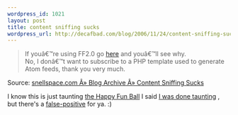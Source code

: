 ```yaml
--- 
wordpress_id: 1021
layout: post
title: content sniffing sucks
wordpress_url: http://decafbad.com/blog/2006/11/24/content-sniffing-sucks
---
```

<blockquote cite="http://www.snellspace.com/wp/?p=530">If youâ€™re using FF2.0 go <a href="http://svn.smedbergs.us/wordpress-atom10/tags/0.6/wp-atom10-comments.php">here</a> and youâ€™ll see why.<br />No, I donâ€™t want to subscribe to a PHP template used to generate Atom feeds, thank you very much.</blockquote><div class="quotesource">Source: <a href="http://www.snellspace.com/wp/?p=530">snellspace.com Â» Blog Archive Â» Content Sniffing Sucks</a></div>

I know this is just taunting [the Happy Fun Ball](http://en.wikipedia.org/wiki/Happy_Fun_Ball) I said [I was done taunting](http://decafbad.com/blog/2006/11/07/firefox-rss-xsl-from-anger-to-apathy) , but there's a [false-positive](http://groups.google.com/group/mozilla.dev.apps.firefox/browse_thread/thread/146f70eaf0e1686f/1daec246d79c7dbd#341e610fd279b5fc) for ya.  :)
